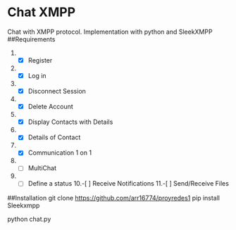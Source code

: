 # Chat XMPP
Chat with XMPP protocol. Implementation with python and SleekXMPP
##Requirements
1. -[x] Register
2. -[x] Log in
3. -[x] Disconnect Session
4. -[x] Delete Account
5. -[x] Display Contacts with Details
6. -[x] Details of Contact
7. -[x] Communication 1 on 1
8. -[ ]  MultiChat
9. -[ ]  Define a status
10.-[ ]  Receive Notifications
11.-[ ]  Send/Receive Files

##Installation
git clone https://github.com/arr16774/proyredes1
pip install Sleekxmpp

python chat.py
